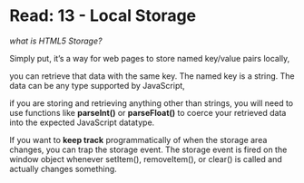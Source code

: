 # Read: 13 - Local Storage

 _what is HTML5 Storage?_ 

 Simply put, it’s a way for web pages to store named key/value pairs locally,

 you can retrieve that data with the same key. The named key is a string. The data can be any type supported by JavaScript,


 if you are storing and retrieving anything other than strings, you will need to use functions like **parseInt()** or **parseFloat()** to coerce your retrieved data into the expected JavaScript datatype.

 If you want to **keep track** programmatically of when the storage area changes, you can trap the storage event. The storage event is fired on the window object whenever setItem(), removeItem(), or clear() is called and actually changes something.

